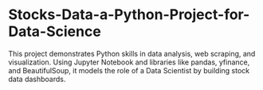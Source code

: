 # Stocks-Data-a-Python-Project-for-Data-Science
This project demonstrates Python skills in data analysis, web scraping, and visualization. Using Jupyter Notebook and libraries like pandas, yfinance, and BeautifulSoup, it models the role of a Data Scientist by building stock data dashboards.
